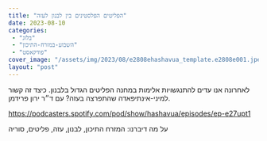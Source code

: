 ```yaml
---
title: "הפליטים הפלסטינים בין לבנון לעזה"
date: 2023-08-10
categories: 
 - "בלוג"
 - "השבוע-במזרח-התיכון"
 - "פודקאסט"
cover_image: "/assets/img/2023/08/e2808ehashavua_template.e2808e001.jpeg"
layout: "post"
---
```


לאחרונה אנו עדים להתנגשויות אלימות במחנה הפליטים הגדול בלבנון. כיצד זה קשור למיני-אינתיפאדה שהתפרצה בעזה? עם ד״ר ירון פרידמן.

<https://podcasters.spotify.com/pod/show/hashavua/episodes/ep-e27upt1>

על מה דיברנו: המזרח התיכון, לבנון, עזה, פליטים, סוריה
